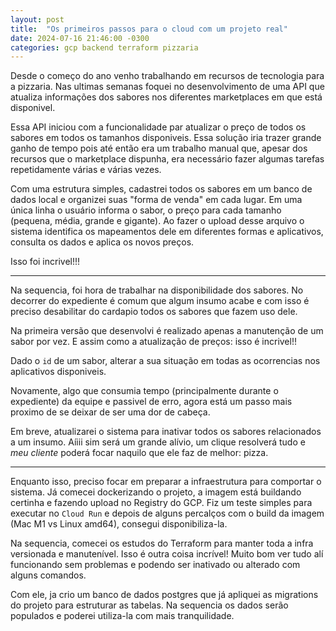 ```yaml
---
layout: post
title:  "Os primeiros passos para o cloud com um projeto real"
date: 2024-07-16 21:46:00 -0300
categories: gcp backend terraform pizzaria
---
```


Desde o começo do ano venho trabalhando em recursos de tecnologia para a pizzaria.
Nas ultimas semanas foquei no desenvolvimento de uma API que atualiza informações
dos sabores nos diferentes marketplaces em que está disponivel.

Essa API iniciou com a funcionalidade par atualizar o preço de todos os sabores
em todos os tamanhos disponiveis. Essa solução iria trazer grande ganho de tempo
pois até então era um trabalho manual que, apesar dos recursos que o marketplace
dispunha, era necessário fazer algumas tarefas repetidamente várias e várias vezes.

Com uma estrutura simples, cadastrei todos os sabores em um banco de dados local
e organizei suas "forma de venda" em cada lugar. Em uma única linha o usuário
informa o sabor, o preço para cada tamanho (pequena, média, grande e gigante).
Ao fazer o upload desse arquivo o sistema identifica os mapeamentos dele em diferentes
formas e aplicativos, consulta os dados e aplica os novos preços.

Isso foi incrivel!!!

---

Na sequencia, foi hora de trabalhar na disponibilidade dos sabores. No decorrer
do expediente é comum que algum insumo acabe e com isso é preciso desabilitar do
cardapio todos os sabores que fazem uso dele.

Na primeira versão que desenvolvi é realizado apenas a manutenção de um sabor por
vez. E assim como a atualização de preços: isso é incrivel!!

Dado o `id` de um sabor, alterar a sua situação em todas as ocorrencias nos aplicativos
disponiveis.

Novamente, algo que consumia tempo (principalmente durante o expediente) da equipe
e passivel de erro, agora está um passo mais proximo de se deixar de ser uma dor
de cabeça.

Em breve, atualizarei o sistema para inativar todos os sabores relacionados a um
insumo. Aíiii sim será um grande alívio, um clique resolverá tudo e _meu cliente_
poderá focar naquilo que ele faz de melhor: pizza.

---

Enquanto isso, preciso focar em preparar a infraestrutura para comportar o sistema.
Já comecei dockerizando o projeto, a imagem está buildando certinha e fazendo 
upload no Registry do GCP. Fiz um teste simples para executar no `Cloud Run` e 
depois de alguns percalços com o build da imagem (Mac M1 vs Linux amd64), consegui
disponibiliza-la.

Na sequencia, comecei os estudos do Terraform para manter toda a infra versionada
e manutenível. Isso é outra coisa incrível! Muito bom ver tudo alí funcionando sem problemas
e podendo ser inativado ou alterado com alguns comandos.

Com ele, ja crio um banco de dados postgres que já apliquei as migrations do projeto
para estruturar as tabelas. Na sequencia os dados serão populados e poderei
utiliza-la com mais tranquilidade.